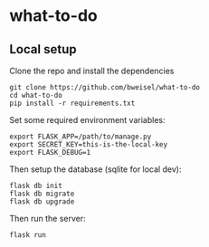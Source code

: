 # what-to-do

## Local setup
Clone the repo and install the dependencies

    git clone https://github.com/bweisel/what-to-do
    cd what-to-do
    pip install -r requirements.txt

Set some required environment variables:

    export FLASK_APP=/path/to/manage.py
    export SECRET_KEY=this-is-the-local-key
    export FLASK_DEBUG=1

Then setup the database (sqlite for local dev):

    flask db init
    flask db migrate
    flask db upgrade

Then run the server:

    flask run
